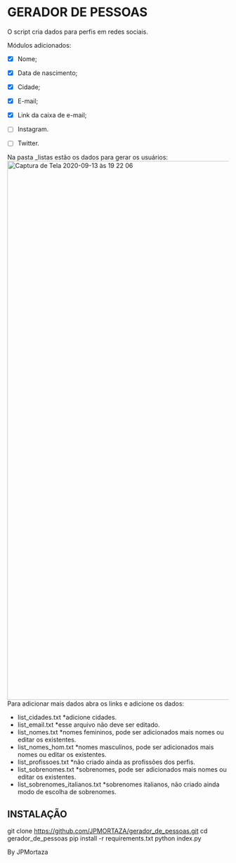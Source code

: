 # GERADOR DE PESSOAS
O script cria dados para perfis em redes sociais.

Módulos adicionados:
- [x] Nome;
- [x] Data de nascimento;
- [x] Cidade;
- [x] E-mail;
- [x] Link da caixa de e-mail;
- [ ] Instagram.
- [ ] Twitter.


Na pasta _listas estão os dados para gerar os usuários:
<img width="1228" alt="Captura de Tela 2020-09-13 às 19 22 06" src="https://user-images.githubusercontent.com/13164359/93030084-c68b4f80-f5f6-11ea-8d2e-c4a80d2015dd.png">
Para adicionar mais dados abra os links e adicione os dados:
- list_cidades.txt *adicione cidades.
- list_email.txt *esse arquivo não deve ser editado.
- list_nomes.txt *nomes femininos, pode ser adicionados mais nomes ou editar os existentes.
- list_nomes_hom.txt *nomes masculinos, pode ser adicionados mais nomes ou editar os existentes.
- list_profissoes.txt *não criado ainda as profissões dos perfis.
- list_sobrenomes.txt *sobrenomes, pode ser adicionados mais nomes ou editar os existentes.
- list_sobrenomes_italianos.txt *sobrenomes italianos, não criado ainda modo de escolha de sobrenomes.

## INSTALAÇÃO 
git clone https://github.com/JPMORTAZA/gerador_de_pessoas.git
cd gerador_de_pessoas
pip install -r requirements.txt
python index.py


By JPMortaza



